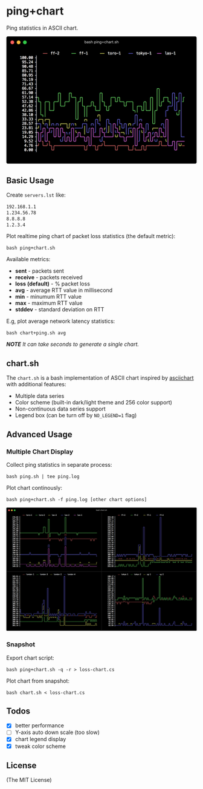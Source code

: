 # ping+chart

Ping statistics in ASCII chart.

<img src="docs/screenshot-1.png" width="512" alt="screenshot.png"></img>

## Basic Usage

Create `servers.lst` like:

    192.168.1.1
    1.234.56.78
    8.8.8.8
    1.2.3.4

Plot realtime ping chart of packet loss statistics (the default metric):

    bash ping+chart.sh

Available metrics:

- **sent** - packets sent
- **receive** - packets received
- **loss (default)** - % packet loss
- **avg** - average RTT value in millisecond
- **min** - minumum RTT value
- **max** - maximum RTT value
- **stddev** - standard deviation on RTT

E.g, plot average network latency statistics:

    bash chart+ping.sh avg

_**NOTE** It can take seconds to generate a single chart._

## chart.sh

The `chart.sh` is a bash implementation of ASCII chart inspired by
[asciichart](https://github.com/kroitor/asciichart) with additional features:

- Multiple data series
- Color scheme (built-in dark/light theme and 256 color support)
- Non-continuous data series support
- Legend box (can be turn off by `NO_LEGEND=1` flag)

## Advanced Usage

### Multiple Chart Display

Collect ping statistics in separate process:

    bash ping.sh | tee ping.log

Plot chart continously:

    bash ping+chart.sh -f ping.log [other chart options]

![multiple chart display](docs/screenshot-2.png)

### Snapshot

Export chart script:

    bash ping+chart.sh -q -r > loss-chart.cs

Plot chart from snapshot:

    bash chart.sh < loss-chart.cs

## Todos

- [x] better performance
- [ ] Y-axis auto down scale (too slow)
- [x] chart legend display
- [x] tweak color scheme

## License

(The MIT License)
